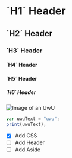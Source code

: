 # ´H1´ Header
## ´H2´ Header
### ´H3´ Header
#### ´H4´ Header
#### ´H5´ Header
##### ´H6´ Header

![Image of an UwU](https://i.ytimg.com/vi/hgE_Cxu9hDk/maxresdefault.jpg)

``` javascript
var uwuText = "uwu";
print(uwuText);
```

- [X] Add CSS
- [ ] Add Header
- [ ] Add Aside
